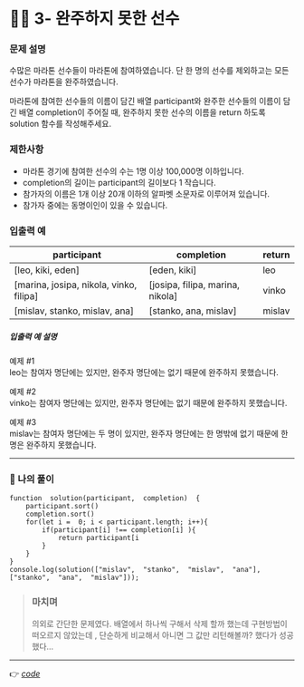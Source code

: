 <h1 id="👩‍💻-3--완주하지-못한-선수">👩‍💻 3- 완주하지 못한 선수</h1>
<h3 id="문제-설명">문제 설명</h3>
<p>수많은 마라톤 선수들이 마라톤에 참여하였습니다. 단 한 명의 선수를 제외하고는 모든 선수가 마라톤을 완주하였습니다.</p>
<p>마라톤에 참여한 선수들의 이름이 담긴 배열 participant와 완주한 선수들의 이름이 담긴 배열 completion이 주어질 때, 완주하지 못한 선수의 이름을 return 하도록 solution 함수를 작성해주세요.</p>
<h3 id="제한사항">제한사항</h3>
<ul>
<li>마라톤 경기에 참여한 선수의 수는 1명 이상 100,000명 이하입니다.</li>
<li>completion의 길이는 participant의 길이보다 1 작습니다.</li>
<li>참가자의 이름은 1개 이상 20개 이하의 알파벳 소문자로 이루어져 있습니다.</li>
<li>참가자 중에는 동명이인이 있을 수 있습니다.</li>
</ul>
<h3 id="입출력-예">입출력 예</h3>

<table>
<thead>
<tr>
<th>participant</th>
<th>completion</th>
<th>return</th>
</tr>
</thead>
<tbody>
<tr>
<td>[leo,  kiki,  eden]</td>
<td>[eden,  kiki]</td>
<td>leo</td>
</tr>
<tr>
<td>[marina,  josipa,  nikola,  vinko,  filipa]</td>
<td>[josipa,  filipa,  marina,  nikola]</td>
<td>vinko</td>
</tr>
<tr>
<td>[mislav,  stanko,  mislav,  ana]</td>
<td>[stanko,  ana,  mislav]</td>
<td>mislav</td>
</tr>
</tbody>
</table><h5 id="입출력-예-설명">입출력 예 설명</h5>
<p>예제 #1<br>
leo는 참여자 명단에는 있지만, 완주자 명단에는 없기 때문에 완주하지 못했습니다.</p>
<p>예제 #2<br>
vinko는 참여자 명단에는 있지만, 완주자 명단에는 없기 때문에 완주하지 못했습니다.</p>
<p>예제 #3<br>
mislav는 참여자 명단에는 두 명이 있지만, 완주자 명단에는 한 명밖에 없기 때문에 한명은 완주하지 못했습니다.</p>
<hr>
<h3 id="👤-나의-풀이">👤 나의 풀이</h3>
<pre class=" language-javascript"><code class="prism  language-javascript"><span class="token keyword">function</span>  <span class="token function">solution</span><span class="token punctuation">(</span>participant<span class="token punctuation">,</span>  completion<span class="token punctuation">)</span>  <span class="token punctuation">{</span>
	participant<span class="token punctuation">.</span><span class="token function">sort</span><span class="token punctuation">(</span><span class="token punctuation">)</span>
	completion<span class="token punctuation">.</span><span class="token function">sort</span><span class="token punctuation">(</span><span class="token punctuation">)</span>
	<span class="token keyword">for</span><span class="token punctuation">(</span><span class="token keyword">let</span> i <span class="token operator">=</span>  <span class="token number">0</span><span class="token punctuation">;</span> i <span class="token operator">&lt;</span> participant<span class="token punctuation">.</span>length<span class="token punctuation">;</span> i<span class="token operator">++</span><span class="token punctuation">)</span><span class="token punctuation">{</span>
		<span class="token keyword">if</span><span class="token punctuation">(</span>participant<span class="token punctuation">[</span>i<span class="token punctuation">]</span> <span class="token operator">!==</span> completion<span class="token punctuation">[</span>i<span class="token punctuation">]</span> <span class="token punctuation">)</span><span class="token punctuation">{</span>
			<span class="token keyword">return</span> participant<span class="token punctuation">[</span>i
		<span class="token punctuation">}</span>
	<span class="token punctuation">}</span>
<span class="token punctuation">}</span>
console<span class="token punctuation">.</span><span class="token function">log</span><span class="token punctuation">(</span><span class="token function">solution</span><span class="token punctuation">(</span><span class="token punctuation">[</span><span class="token string">"mislav"</span><span class="token punctuation">,</span>  <span class="token string">"stanko"</span><span class="token punctuation">,</span>  <span class="token string">"mislav"</span><span class="token punctuation">,</span>  <span class="token string">"ana"</span><span class="token punctuation">]</span><span class="token punctuation">,</span><span class="token punctuation">[</span><span class="token string">"stanko"</span><span class="token punctuation">,</span>  <span class="token string">"ana"</span><span class="token punctuation">,</span>  <span class="token string">"mislav"</span><span class="token punctuation">]</span><span class="token punctuation">)</span><span class="token punctuation">)</span><span class="token punctuation">;</span>
</code></pre>
<blockquote>
<h3 id="마치며">마치며</h3>
<p>의외로 간단한 문제였다. 배열에서 하나씩 구해서 삭제 할까 했는데 구현방법이 떠오르지 않았는데 , 단순하게 비교해서 아니면 그 값만 리턴해볼까? 했다가 성공했다…</p>
</blockquote>
<hr>
<p>👉 <a href="https://github.com/gay0ung/Algorithm/blob/master/PROGRAMMERS/LEVEL_01/%E2%9C%A8%20code-re/03_%EC%99%84%EC%A3%BC%ED%95%98%EC%A7%80%20%EB%AA%BB%ED%95%9C%20%EC%84%A0%EC%88%98.html"><em>code</em></a></p>

